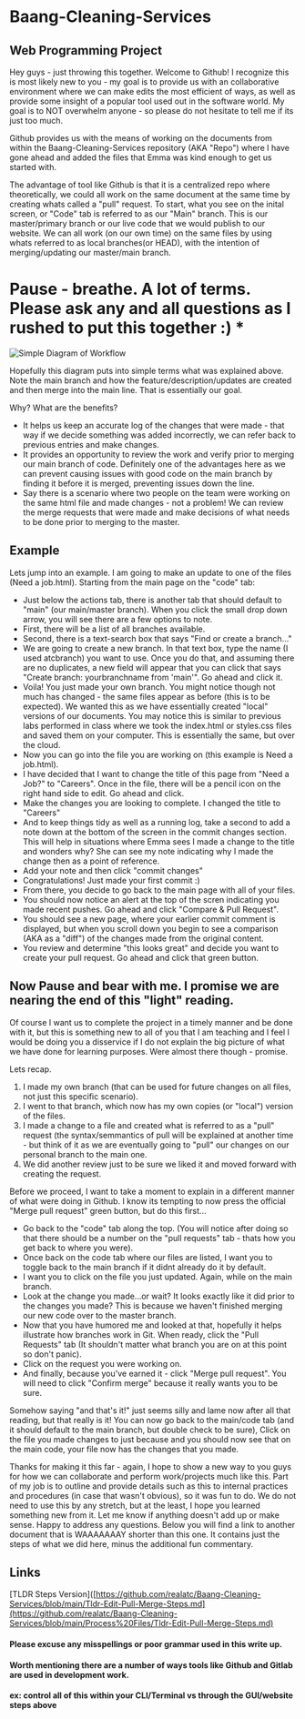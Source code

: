 # Baang-Cleaning-Services
## Web Programming Project

Hey guys - just throwing this together. Welcome to Github! I recognize this is most likely new to you - my goal is to provide us with an collaborative environment where we can make edits the most efficient of ways, as well as provide some insight of a popular tool used out in the software world. My goal is to NOT overwhelm anyone - so please do not hesitate to tell me if its just too much.

Github provides us with the means of working on the documents from within the Baang-Cleaning-Services repository (AKA "Repo") where I have gone ahead and added the files that Emma was kind enough to get us started with. 

The advantage of tool like Github is that it is a centralized repo where theoretically, we could all work on the same document at the same time by creating whats called a "pull" request. To start, what you see on the inital screen, or "Code" tab is referred to as our "Main" branch. This is our master/primary branch or our live code that we would publish to our website. We can all work (on our own time) on the same files by using whats referred to as local branches(or HEAD), with the intention of merging/updating our master/main branch. 

# Pause - breathe. A lot of terms. Please ask any and all questions as I rushed to put this together :) *

![Simple Diagram of Workflow](https://user-images.githubusercontent.com/81194720/202804777-68c3814e-784b-4ac8-a9a0-c3b022d3fc9a.png)

Hopefully this diagram puts into simple terms what was explained above. Note the main branch and how the feature/description/updates are created and then merge into the main line. That is essentially our goal.

Why? What are the benefits?

- It helps us keep an accurate log of the changes that were made - that way if we decide something was added incorrectly, we can refer back to previous entries and make changes.
- It provides an opportunity to review the work and verify prior to merging our main branch of code. Definitely one of the advantages here as we can prevent causing issues with good code on the main branch by finding it before it is merged, preventing issues down the line.
- Say there is a scenario where two people on the team were working on the same html file and made changes - not a problem! We can review the merge requests that were made and make decisions of what needs to be done prior to merging to the master.

## Example

Lets jump into an example. I am going to make an update to one of the files (Need a job.html). Starting from the main page on the "code" tab:

- Just below the actions tab, there is another tab that should default to "main" (our main/master branch). When you click the small drop down arrow, you will see there are a few options to note.
- First, there will be a list of all branches available.
- Second, there is a text-search box that says "Find or create a branch..."
- We are going to create a new branch. In that text box, type the name (I used atcbranch) you want to use. Once you do that, and assuming there are no duplicates, a new field will appear that you can click that says "Create branch: yourbranchname from 'main'". Go ahead and click it.
- Voila! You just made your own branch. You might notice though not much has changed - the same files appear as before (this is to be expected). We wanted this as we have essentially created "local" versions of our documents. You may notice this is similar to previous labs performed in class where we took the index.html or styles.css files and saved them on your computer. This is essentially the same, but over the cloud.
- Now you can go into the file you are working on (this example is Need a job.html).
- I have decided that I want to change the title of this page from "Need a Job?" to "Careers". Once in the file, there will be a pencil icon on the right hand side to edit. Go ahead and click.
- Make the changes you are looking to complete. I changed the title to "Careers"
- And to keep things tidy as well as a running log, take a second to add a note down at the bottom of the screen in the commit changes section. This will help in situations where Emma sees I made a change to the title and wonders why? She can see my note indicating why I made the change then as a point of reference. 
- Add your note and then click "commit changes"
- Congratulations! Just made your first commit :)
- From there, you decide to go back to the main page with all of your files.
- You should now notice an alert at the top of the scren indicating you made recent pushes. Go ahead and click "Compare & Pull Request".
- You should see a new page, where your earlier commit comment is displayed, but when you scroll down you begin to see a comparison (AKA as a "diff") of the changes made from the original content.
- You review and determine "this looks great" and decide you want to create your pull request. Go ahead and click that green button.

## Now Pause and bear with me. I promise we are nearing the end of this "light" reading.

Of course I want us to complete the project in a timely manner and be done with it, but this is something new to all of you that I am teaching and I feel I would be doing you a disservice if I do not explain the big picture of what we have done for learning purposes. Were almost there though - promise.

Lets recap.

1. I made my own branch (that can be used for future changes on all files, not just this specific scenario).
2. I went to that branch, which now has my own copies (or "local") version of the files.
3. I made a change to a file and created what is referred to as a "pull" request (the syntax/semmantics of pull will be explained at another time - but think of it as we are eventually going to "pull" our changes on our personal branch to the main one.
4. We did another review just to be sure we liked it and moved forward with creating the request.

Before we proceed, I want to take a moment to explain in a different manner of what were doing in Github. I know its tempting to now press the official "Merge pull request" green button, but do this first...

- Go back to the "code" tab along the top. (You will notice after doing so that there should be a number on the "pull requests" tab - thats how you get back to where you were).
- Once back on the code tab where our files are listed, I want you to toggle back to the main branch if it didnt already do it by default.
- I want you to click on the file you just updated. Again, while on the main branch.
- Look at the change you made...or wait? It looks exactly like it did prior to the changes you made? This is because we haven't finished merging our new code over to the master branch. 
- Now that you have humored me and looked at that, hopefully it helps illustrate how branches work in Git. When ready, click the "Pull Requests" tab (It shouldn't matter what branch you are on at this point so don't panic).
- Click on the request you were working on.
- And finally, because you've earned it - click "Merge pull request". You will need to click "Confirm merge" because it really wants you to be sure.

Somehow saying "and that's it!" just seems silly and lame now after all that reading, but that really is it! You can now go back to the main/code tab (and it should default to the main branch, but double check to be sure), Click on the file you made changes to just because and you should now see that on the main code, your file now has the changes that you made.

Thanks for making it this far - again, I hope to show a new way to you guys for how we can collaborate and perform work/projects much like this. Part of my job is to outline and provide details such as this to internal practices and procedures (in case that wasn't obvious), so it was fun to do. We do not need to use this by any stretch, but at the least, I hope you learned something new from it. Let me know if anything doesn't add up or make sense. Happy to address any questions. Below you will find a link to another document that is WAAAAAAAY shorter than this one. It contains just the steps of what we did here, minus the additional fun commentary.

## Links

[TLDR Steps Version]([https://github.com/realatc/Baang-Cleaning-Services/blob/main/Tldr-Edit-Pull-Merge-Steps.md](https://github.com/realatc/Baang-Cleaning-Services/blob/main/Process%20Files/Tldr-Edit-Pull-Merge-Steps.md)

#### Please excuse any misspellings or poor grammar used in this write up.
#### Worth mentioning there are a number of ways tools like Github and Gitlab are used in development work.
#### ex: control all of this within your CLI/Terminal vs through the GUI/website steps above









